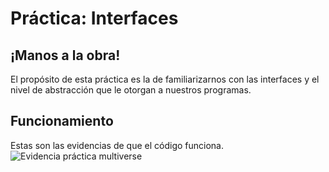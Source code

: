 # Práctica: Interfaces

## ¡Manos a la obra!
El propósito de esta práctica es la de familiarizarnos con las interfaces y el nivel de abstracción
que le otorgan a nuestros programas.

## Funcionamiento
Estas son las evidencias de que el código funciona.
![Evidencia práctica multiverse](/images/multiverse.gif "Práctica multiverse")